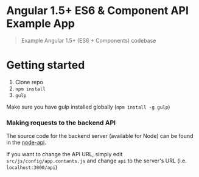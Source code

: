 # Angular 1.5+ ES6 & Component API Example App
> Example Angular 1.5+ (ES6 + Components) codebase

# Getting started

1. Clone repo
2. `npm install`
3. `gulp`

Make sure you have gulp installed globally (`npm install -g gulp`)

### Making requests to the backend API

The source code for the backend server (available for Node) can be found in the [node-api](https://github.com/ovarunendra/node-api).

If you want to change the API URL, simply edit `src/js/config/app.contants.js` and change `api` to the server's URL (i.e. `localhost:3000/api`)

